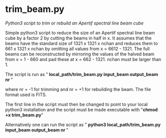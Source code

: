 # trim_beam.py
<i>Python3 script to trim or rebuild an Apertif spectral line beam cube</i>

Simple python3 script to reduce the size of an Apertif spectral line beam
cube by a factor 2 by cutting the beams in half in x.  It assumes that
the beams have the standard size of 1321 x 1321 x nchan and reduces
them to 661 x 1321 x nchan by omitting all values from x = 6612 - 1321.
The full beams can be reconstructed by mirroring the values of the
halved beam from x = 1 - 660 and pad these at x = 662 - 1321.
nchan must be larger than 1.

The script is run as 
"<b> local_path/trim_beam.py  input_beam  output_beam  nr </b>"

where nr = -1 for trimming and nr = +1 for
rebuilding the beam.  The file format used is FITS.

The first line in the script must then be changed to point to your
local python3 installation and the script must be made executable with
"<b>chmod +x trim_beam.py</b>"
  
Alternatively one can run the script as 
" <b> python3  local_path/trim_beam.py  input_beam  output_beam  nr </b> "

